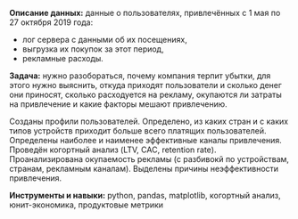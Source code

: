 **Описание данных:** данные о пользователях, привлечённых с 1 мая по 27 октября 2019 года:

- лог сервера с данными об их посещениях,
- выгрузка их покупок за этот период,
- рекламные расходы.

**Задача:** нужно разобораться, почему компания терпит убытки, для этого нужно выяснить, откуда приходят пользователи и сколько денег они приносят,
сколько расходуется на рекламу, окупаются ли затраты на привлечение и какие факторы мешают привлечению.

Созданы профили пользователей. Определено, из каких стран и с каких типов устройств приходит больше всего платящих пользователей. 
Определены наиболее и наименее эффективные каналы привлечения.
Проведён когортный анализ (LTV, CAC, retention rate). Проанализирована окупаемость рекламы (с разбивокй по устройствам, странам, рекламным каналам). 
Выделены причины неэффективности привлечения.

**Инструменты и навыки:** python, pandas, matplotlib, когортный анализ, юнит-экономика, продуктовые метрики 
